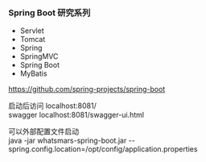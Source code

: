 ### Spring Boot 研究系列
- Servlet
- Tomcat
- Spring
- SpringMVC
- Spring Boot
- MyBatis

https://github.com/spring-projects/spring-boot

启动后访问 localhost:8081/ <br />
swagger localhost:8081/swagger-ui.html

可以外部配置文件启动 <br />
java -jar whatsmars-spring-boot.jar --spring.config.location=/opt/config/application.properties <br />